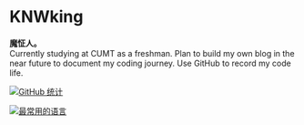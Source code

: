 # KNWking

<!--
**KNWking/KNWking** is a ✨ _special_ ✨ repository because its `README.md` (this file) appears on your GitHub profile.

Here are some ideas to get you started:

- 🔭 I’m currently working on ...
- 🌱 I’m currently learning ...
- 👯 I’m looking to collaborate on ...
- 🤔 I’m looking for help with ...
- 💬 Ask me about ...
- 📫 How to reach me: ...
- 😄 Pronouns: ...
- ⚡ Fun fact: ...
-->
<strong>魔怔人。</strong>
<br>
Currently studying at CUMT as a freshman.
Plan to build my own blog in the near future to document my coding journey.
Use GitHub to record my code life.


[![GitHub 统计](https://github-readme-stats.vercel.app/api?username=KNWking&count_private=true&theme=algolia&locale=cn&include_all_commits=true&show_icons=true "GitHub 统计")](https://github-readme-stats.vercel.app/api?username=KNWking&count_private=true&theme=algolia&locale=cn&include_all_commits=true&show_icons=true)


[![最常用的语言](https://github-readme-stats.vercel.app/api/top-langs?username=KNWking&theme=algolia&locale=cn "最常用的语言")](https://github-readme-stats.vercel.app/api/top-langs?username=KNWking&theme=algolia&locale=cn)
